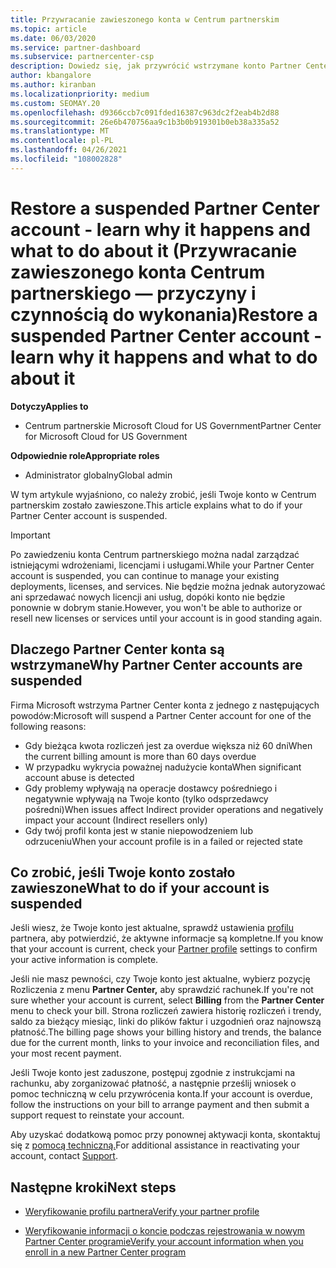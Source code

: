 ```yaml
---
title: Przywracanie zawieszonego konta w Centrum partnerskim
ms.topic: article
ms.date: 06/03/2020
ms.service: partner-dashboard
ms.subservice: partnercenter-csp
description: Dowiedz się, jak przywrócić wstrzymane konto Partner Center, dlaczego występuje zawieszenie konta partnera i jak można używać swojego konta podczas zawieszania.
author: kbangalore
ms.author: kiranban
ms.localizationpriority: medium
ms.custom: SEOMAY.20
ms.openlocfilehash: d9366ccb7c091fded16387c963dc2f2eab4b2d88
ms.sourcegitcommit: 26e6b470756aa9c1b3b0b919301b0eb38a335a52
ms.translationtype: MT
ms.contentlocale: pl-PL
ms.lasthandoff: 04/26/2021
ms.locfileid: "108002828"
---
```

# <a name="restore-a-suspended-partner-center-account---learn-why-it-happens-and-what-to-do-about-it"></a><span data-ttu-id="d499b-103">Restore a suspended Partner Center account - learn why it happens and what to do about it (Przywracanie zawieszonego konta Centrum partnerskiego — przyczyny i czynnością do wykonania)</span><span class="sxs-lookup"><span data-stu-id="d499b-103">Restore a suspended Partner Center account - learn why it happens and what to do about it</span></span>

<span data-ttu-id="d499b-104">**Dotyczy**</span><span class="sxs-lookup"><span data-stu-id="d499b-104">**Applies to**</span></span>

- <span data-ttu-id="d499b-105">Centrum partnerskie Microsoft Cloud for US Government</span><span class="sxs-lookup"><span data-stu-id="d499b-105">Partner Center for Microsoft Cloud for US Government</span></span>

<span data-ttu-id="d499b-106">**Odpowiednie role**</span><span class="sxs-lookup"><span data-stu-id="d499b-106">**Appropriate roles**</span></span>

- <span data-ttu-id="d499b-107">Administrator globalny</span><span class="sxs-lookup"><span data-stu-id="d499b-107">Global admin</span></span>

<span data-ttu-id="d499b-108">W tym artykule wyjaśniono, co należy zrobić, jeśli Twoje konto w Centrum partnerskim zostało zawieszone.</span><span class="sxs-lookup"><span data-stu-id="d499b-108">This article explains what to do if your Partner Center account is suspended.</span></span>

> [!IMPORTANT]  
> <span data-ttu-id="d499b-109">Po zawiedzeniu konta Centrum partnerskiego można nadal zarządzać istniejącymi wdrożeniami, licencjami i usługami.</span><span class="sxs-lookup"><span data-stu-id="d499b-109">While your Partner Center account is suspended, you can continue to manage your existing deployments, licenses, and services.</span></span> <span data-ttu-id="d499b-110">Nie będzie można jednak autoryzować ani sprzedawać nowych licencji ani usług, dopóki konto nie będzie ponownie w dobrym stanie.</span><span class="sxs-lookup"><span data-stu-id="d499b-110">However, you won't be able to authorize or resell new licenses or services until your account is in good standing again.</span></span>

## <a name="why-partner-center-accounts-are-suspended"></a><span data-ttu-id="d499b-111">Dlaczego Partner Center konta są wstrzymane</span><span class="sxs-lookup"><span data-stu-id="d499b-111">Why Partner Center accounts are suspended</span></span>

<span data-ttu-id="d499b-112">Firma Microsoft wstrzyma Partner Center konta z jednego z następujących powodów:</span><span class="sxs-lookup"><span data-stu-id="d499b-112">Microsoft will suspend a Partner Center account for one of the following reasons:</span></span>

- <span data-ttu-id="d499b-113">Gdy bieżąca kwota rozliczeń jest za overdue większa niż 60 dni</span><span class="sxs-lookup"><span data-stu-id="d499b-113">When the current billing amount is more than 60 days overdue</span></span>
- <span data-ttu-id="d499b-114">W przypadku wykrycia poważnej nadużycie konta</span><span class="sxs-lookup"><span data-stu-id="d499b-114">When significant account abuse is detected</span></span>
- <span data-ttu-id="d499b-115">Gdy problemy wpływają na operacje dostawcy pośredniego i negatywnie wpływają na Twoje konto (tylko odsprzedawcy pośredni)</span><span class="sxs-lookup"><span data-stu-id="d499b-115">When issues affect Indirect provider operations and negatively impact your account (Indirect resellers only)</span></span>
- <span data-ttu-id="d499b-116">Gdy twój profil konta jest w stanie niepowodzeniem lub odrzuceniu</span><span class="sxs-lookup"><span data-stu-id="d499b-116">When your account profile is in a failed or rejected state</span></span>

## <a name="what-to-do-if-your-account-is-suspended"></a><span data-ttu-id="d499b-117">Co zrobić, jeśli Twoje konto zostało zawieszone</span><span class="sxs-lookup"><span data-stu-id="d499b-117">What to do if your account is suspended</span></span>

<span data-ttu-id="d499b-118">Jeśli wiesz, że Twoje konto jest aktualne, sprawdź ustawienia [profilu](https://partner.microsoft.com/pcv/accountsettings/partnerprofile) partnera, aby potwierdzić, że aktywne informacje są kompletne.</span><span class="sxs-lookup"><span data-stu-id="d499b-118">If you know that your account is current, check your [Partner profile](https://partner.microsoft.com/pcv/accountsettings/partnerprofile) settings to confirm your active information is complete.</span></span> 

<span data-ttu-id="d499b-119">Jeśli nie masz pewności, czy Twoje  konto jest aktualne, wybierz pozycję Rozliczenia z menu **Partner Center,** aby sprawdzić rachunek.</span><span class="sxs-lookup"><span data-stu-id="d499b-119">If you're not sure whether your account is current, select **Billing** from the **Partner Center** menu to check your bill.</span></span> <span data-ttu-id="d499b-120">Strona rozliczeń zawiera historię rozliczeń i trendy, saldo za bieżący miesiąc, linki do plików faktur i uzgodnień oraz najnowszą płatność.</span><span class="sxs-lookup"><span data-stu-id="d499b-120">The billing page shows your billing history and trends, the balance due for the current month, links to your invoice and reconciliation files, and your most recent payment.</span></span>

<span data-ttu-id="d499b-121">Jeśli Twoje konto jest zaduszone, postępuj zgodnie z instrukcjami na rachunku, aby zorganizować płatność, a następnie prześlij wniosek o pomoc techniczną w celu przywrócenia konta.</span><span class="sxs-lookup"><span data-stu-id="d499b-121">If your account is overdue, follow the instructions on your bill to arrange payment and then submit a support request to reinstate your account.</span></span> 

<span data-ttu-id="d499b-122">Aby uzyskać dodatkową pomoc przy ponownej aktywacji konta, skontaktuj się z [pomocą techniczną.](https://partner.microsoft.com/dashboard/support/csp/servicerequests/create)</span><span class="sxs-lookup"><span data-stu-id="d499b-122">For additional assistance in reactivating your account, contact [Support](https://partner.microsoft.com/dashboard/support/csp/servicerequests/create).</span></span>

## <a name="next-steps"></a><span data-ttu-id="d499b-123">Następne kroki</span><span class="sxs-lookup"><span data-stu-id="d499b-123">Next steps</span></span>

- [<span data-ttu-id="d499b-124">Weryfikowanie profilu partnera</span><span class="sxs-lookup"><span data-stu-id="d499b-124">Verify your partner profile</span></span>](update-your-partner-profile.md)

- [<span data-ttu-id="d499b-125">Weryfikowanie informacji o koncie podczas rejestrowania w nowym Partner Center programie</span><span class="sxs-lookup"><span data-stu-id="d499b-125">Verify your account information when you enroll in a new Partner Center program</span></span>](verification-responses.md)
